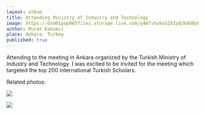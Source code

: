 ```yaml
---
layout: album
title: Attending Ministry of Industry and Technology
image: https://dsm01pap005files.storage.live.com/y4mTvtwksGZXIyQJk8GByHCDpJJkAPjcqfu7VyZviy1FS19hy9TYuk3PI8-x8MDQJNDPot7RAYSWAqvvoZ1spB-H88iuE9D26rPExEHDYpV1exrRh4BvJSij5WcAuXWjlqiiLl2kToYlRHgNIjc7BDHgViAmbBVxwlj6H7uE3r3sopB9KiGJjKAWuH0Y8O3NO3E?width=1200&height=900&cropmode=none
author: Murat Kahveci
place: Ankara, Turkey
published: true
---
```

Attending to the meeting in Ankara organized by the Turkish Ministry of Industry and Technology. I was excited to be invited for the meeting which targeted the top 200 international Turkish Scholars.

Related photos:

![](https://dsm01pap005files.storage.live.com/y4m_MFjOxww5v8wPCBMIFkwO6KDZhGVjbW2pZttkKl9qbn8yhD_ixcXc2Pmlymp9kHQuAYsZbvXZqVTyXOlfsU0844qF76sJ3UOOvUqOQiAhKHDQc7X3bvJi3TFYBsC6f34qafg_xHKFKgdZhsU7w2b6sSgQJU50cYvzzPHZvwNQ6vvmB4LkeAbDJudPkr5CbCm?width=1200&height=900&cropmode=none)

![](https://dsm01pap005files.storage.live.com/y4mHgySIhslfW04W9avodQjFrnyjwt_3eCEr054jqI8S9-I9LL0LleY0aFpISBiFdOdyEohpvFQAXZruPXSIxDUP5ST7xNdyCkFTOsZwqploAoZwa1JXbJ33d70IX2vKMb9d8IrKN8veFGOXVbQT_bZW8txm06wm4HLTHHj__TwrYWop0BKrmrSwFWlSMN6P5L7?width=1200&height=900&cropmode=none)